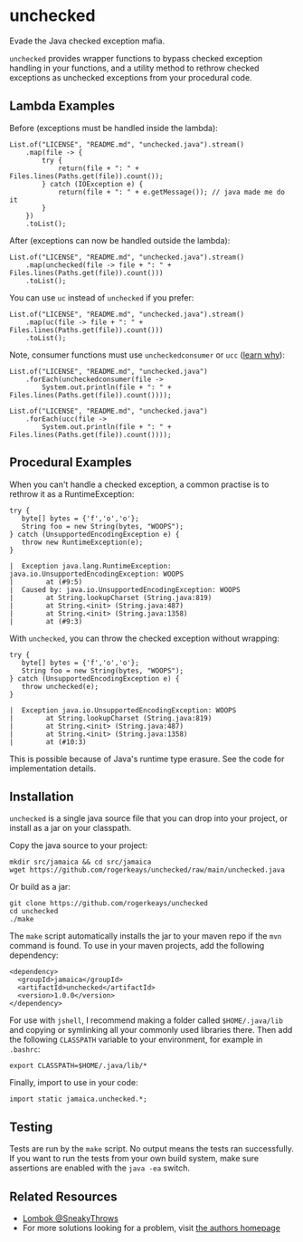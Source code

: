 # unchecked

Evade the Java checked exception mafia.

`unchecked` provides wrapper functions to bypass checked exception handling in
your functions, and a utility method to rethrow checked exceptions as unchecked
exceptions from your procedural code.

## Lambda Examples

Before (exceptions must be handled inside the lambda):

    List.of("LICENSE", "README.md", "unchecked.java").stream()
        .map(file -> {
            try {
                return(file + ": " + Files.lines(Paths.get(file)).count());
            } catch (IOException e) {
                return(file + ": " + e.getMessage()); // java made me do it
            }
        })
        .toList();

After (exceptions can now be handled outside the lambda):

    List.of("LICENSE", "README.md", "unchecked.java").stream()
        .map(unchecked(file -> file + ": " + Files.lines(Paths.get(file)).count()))
        .toList();

You can use `uc` instead of `unchecked` if you prefer:

    List.of("LICENSE", "README.md", "unchecked.java").stream()
        .map(uc(file -> file + ": " + Files.lines(Paths.get(file)).count()))
        .toList();

Note, consumer functions must use `uncheckedconsumer` or `ucc` ([learn why][3]):

    List.of("LICENSE", "README.md", "unchecked.java")
        .forEach(uncheckedconsumer(file -> 
            System.out.println(file + ": " + Files.lines(Paths.get(file)).count())));

    List.of("LICENSE", "README.md", "unchecked.java")
        .forEach(ucc(file -> 
            System.out.println(file + ": " + Files.lines(Paths.get(file)).count())));

## Procedural Examples

When you can't handle a checked exception, a common practise is to rethrow it
as a RuntimeException:

    try {
       byte[] bytes = {'f','o','o'};
       String foo = new String(bytes, "WOOPS");
    } catch (UnsupportedEncodingException e) {
       throw new RuntimeException(e);
    }

    |  Exception java.lang.RuntimeException: java.io.UnsupportedEncodingException: WOOPS
    |        at (#9:5)
    |  Caused by: java.io.UnsupportedEncodingException: WOOPS
    |        at String.lookupCharset (String.java:819)
    |        at String.<init> (String.java:487)
    |        at String.<init> (String.java:1358)
    |        at (#9:3)

With `unchecked`, you can throw the checked exception without wrapping:

    try {
       byte[] bytes = {'f','o','o'};
       String foo = new String(bytes, "WOOPS");
    } catch (UnsupportedEncodingException e) {
       throw unchecked(e);
    }

    |  Exception java.io.UnsupportedEncodingException: WOOPS
    |        at String.lookupCharset (String.java:819)
    |        at String.<init> (String.java:487)
    |        at String.<init> (String.java:1358)
    |        at (#10:3)

This is possible because of Java's runtime type erasure. See the code for
implementation details.

## Installation

`unchecked` is a single java source file that you can drop into your project,
or install as a jar on your classpath.

Copy the java source to your project:

    mkdir src/jamaica && cd src/jamaica
    wget https://github.com/rogerkeays/unchecked/raw/main/unchecked.java

Or build as a jar:

    git clone https://github.com/rogerkeays/unchecked
    cd unchecked
    ./make

The `make` script automatically installs the jar to your maven repo if the `mvn`
command is found. To use in your maven projects, add the following dependency:

    <dependency>
      <groupId>jamaica</groupId>
      <artifactId>unchecked</artifactId>
      <version>1.0.0</version>
    </dependency>

For use with `jshell`, I recommend making a folder called `$HOME/.java/lib` and
copying or symlinking all your commonly used libraries there. Then add the
following `CLASSPATH` variable to your environment, for example in `.bashrc`:

    export CLASSPATH=$HOME/.java/lib/*

Finally, import to use in your code:

    import static jamaica.unchecked.*;

## Testing

Tests are run by the `make` script. No output means the tests ran successfully.
If you want to run the tests from your own build system, make sure assertions
are enabled with the `java -ea` switch.

## Related Resources

 - [Lombok @SneakyThrows][1]
 - For more solutions looking for a problem, visit [the authors homepage][2]

[1]: https://projectlombok.org/features/SneakyThrows
[2]: https://rogerkeays.com
[3]: https://stackoverflow.com/questions/71276582/why-does-java-type-inference-fail-to-distinguish-between-function-and-consumer

